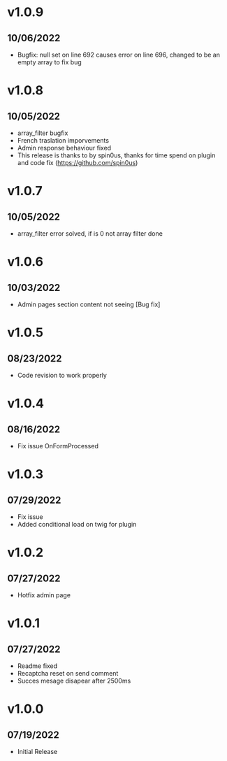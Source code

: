 # v1.0.9
## 10/06/2022

- Bugfix: null set on line 692 causes error on line 696, changed to be an empty array to fix bug
# v1.0.8
## 10/05/2022

- array_filter bugfix
- French traslation imporvements
- Admin response behaviour fixed
- This release is thanks to by spin0us, thanks for time spend on plugin and code fix (https://github.com/spin0us)

# v1.0.7
## 10/05/2022

- array_filter error solved, if is 0 not array filter done

# v1.0.6
## 10/03/2022

-  Admin pages section content not seeing [Bug fix]

# v1.0.5
## 08/23/2022

- Code revision to work properly

# v1.0.4
## 08/16/2022

- Fix issue OnFormProcessed

# v1.0.3
## 07/29/2022

- Fix issue
- Added conditional load on twig for plugin

# v1.0.2
## 07/27/2022

- Hotfix admin page

# v1.0.1
## 07/27/2022

- Readme fixed
- Recaptcha reset on send comment
- Succes mesage disapear after 2500ms

# v1.0.0
## 07/19/2022

- Initial Release
